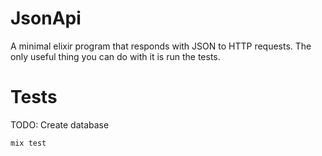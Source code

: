 # JsonApi

A minimal elixir program that responds with JSON to HTTP requests.
The only useful thing you can do with it is run the tests.

# Tests

TODO: Create database

```
mix test
```
